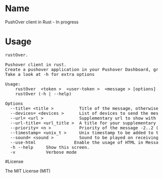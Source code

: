 # Name
PushOver client in Rust - In progress

# Usage
<pre>
rustOver.

Pushover client in rust.
Create a pushover application in your Pushover Dashboard, grab the token and user token and send a message.
Take a look at -h for extra options

Usage:
    rustOver  &lt;token &gt;  &lt;user-token &gt;  &lt;message &gt; [options]
    rustOver (-h | --help)

Options
  --title= &lt;title &gt;          Title of the message, otherwise the App name is used.
  --devices= &lt;devices &gt;      List of devices to send the message to, seperated by comma.
  --url= &lt;url &gt;              Supplementary url to show with your message.
  --url-title= &lt;url_title &gt;  A title for your supplementary URL, otherwise just the url is shown.
  --priority= &lt;n &gt;           Priority of the message -2..2 (low..high).
  --timestamp= &lt;unix_t &gt;     Unix timestamp to be added to the message.
  --sound= &lt;sound &gt;          Sound to be played on receiving the message.
  --use-html               Enable the usage of HTML in Message.
  -h --help     Show this screen.
  -v            Verbose mode
</pre>

#License

The MIT License (MIT)
